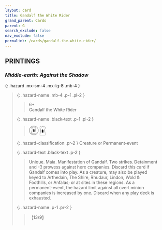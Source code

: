 ```yaml
---
layout: card
title: Gandalf the White Rider
grand_parent: Cards
parent: G
search_exclude: false
nav_exclude: false
permalink: /cards/gandalf-the-white-rider/
---
```


## PRINTINGS


### _Middle-earth: Against the Shadow_

{: .hazard .mx-sm-4 .mx-lg-8 .mb-4 }
> {: .hazard-name .mb-4 .p-1 .pl-2 }
> > <div class="hazard-mp">6*</div>
> > <div class="card-name">Gandalf the White Rider</div>
>
> {: .hazard-name .black-text .p-1 .pl-2 }
> > ![](/assets/images/free-domain.svg) ![](/assets/images/free-hold.svg)
>
> {: .hazard-classification .pr-2 }
> Creature or Permanent-event
>
> {: .hazard-text .black-text .p-2 }
> > Unique. Maia. Manifestation of Gandalf. Two strikes. Detainment and -3 prowess against hero companies. Discard this card if Gandalf comes into play. As a creature, may also be played keyed to Arthedain, The Shire, Rhudaur, Lindon, Wold & Foothills, or Anfalas; or at sites in these regions. As a permanent-event, the hazard limit against all overt minion companies is increased by one. Discard when any play deck is exhausted. 
>
> {: .hazard-name .p-1 .pr-2 }
> > <div class="card-shield">【13/9】</div>
> > <div class="card-corruption">&nbsp;</div>
